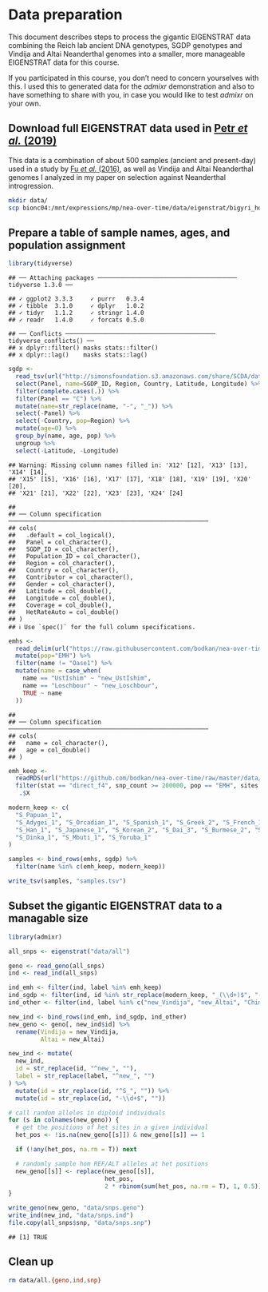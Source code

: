 Data preparation
================

This document describes steps to process the gigantic EIGENSTRAT data
combining the Reich lab ancient DNA genotypes, SGDP genotypes and
Vindija and Altai Neanderthal genomes into a smaller, more manageable
EIGENSTRAT data for this course.

If you participated in this course, you don’t need to concern yourselves
with this. I used this to generated data for the *admixr* demonstration
and also to have something to share with you, in case you would like to
test *admixr* on your own.

## Download full EIGENSTRAT data used in [Petr *et al.* (2019)](https://www.pnas.org/content/116/5/1639)

This data is a combination of about 500 samples (ancient and
present-day) used in a study by [Fu *et al.*
(2016)](https://www.nature.com/articles/nature17993), as well as Vindija
and Altai Neanderthal genomes I analyzed in my paper on selection
against Neanderthal introgression.

``` bash
mkdir data/
scp bionc04:/mnt/expressions/mp/nea-over-time/data/eigenstrat/bigyri_ho/all.{snp,ind,geno} data/
```

## Prepare a table of sample names, ages, and population assignment

``` r
library(tidyverse)
```

    ## ── Attaching packages ─────────────────────────────────────── tidyverse 1.3.0 ──

    ## ✓ ggplot2 3.3.3     ✓ purrr   0.3.4
    ## ✓ tibble  3.1.0     ✓ dplyr   1.0.2
    ## ✓ tidyr   1.1.2     ✓ stringr 1.4.0
    ## ✓ readr   1.4.0     ✓ forcats 0.5.0

    ## ── Conflicts ────────────────────────────────────────── tidyverse_conflicts() ──
    ## x dplyr::filter() masks stats::filter()
    ## x dplyr::lag()    masks stats::lag()

``` r
sgdp <-
  read_tsv(url("http://simonsfoundation.s3.amazonaws.com/share/SCDA/datasets/10_24_2014_SGDP_metainformation_update.txt")) %>%
  select(Panel, name=SGDP_ID, Region, Country, Latitude, Longitude) %>%
  filter(complete.cases(.)) %>%
  filter(Panel == "C") %>%
  mutate(name=str_replace(name, "-", "_")) %>%
  select(-Panel) %>% 
  select(-Country, pop=Region) %>%
  mutate(age=0) %>%
  group_by(name, age, pop) %>%
  ungroup %>%
  select(-Latitude, -Longitude)
```

    ## Warning: Missing column names filled in: 'X12' [12], 'X13' [13], 'X14' [14],
    ## 'X15' [15], 'X16' [16], 'X17' [17], 'X18' [18], 'X19' [19], 'X20' [20],
    ## 'X21' [21], 'X22' [22], 'X23' [23], 'X24' [24]

    ## 
    ## ── Column specification ────────────────────────────────────────────────────────
    ## cols(
    ##   .default = col_logical(),
    ##   Panel = col_character(),
    ##   SGDP_ID = col_character(),
    ##   Population_ID = col_character(),
    ##   Region = col_character(),
    ##   Country = col_character(),
    ##   Contributor = col_character(),
    ##   Gender = col_character(),
    ##   Latitude = col_double(),
    ##   Longitude = col_double(),
    ##   Coverage = col_double(),
    ##   HetRateAuto = col_double()
    ## )
    ## ℹ Use `spec()` for the full column specifications.

``` r
emhs <-
  read_delim(url("https://raw.githubusercontent.com/bodkan/nea-over-time/master/data/emh_ages.txt"), delim=" ", col_names=c("name", "age")) %>%
  mutate(pop="EMH") %>%
  filter(name != "Oase1") %>%
  mutate(name = case_when(
    name == "UstIshim" ~ "new_UstIshim",
    name == "Loschbour" ~ "new_Loschbour",
    TRUE ~ name
  ))
```

    ## 
    ## ── Column specification ────────────────────────────────────────────────────────
    ## cols(
    ##   name = col_character(),
    ##   age = col_double()
    ## )

``` r
emh_keep <-
  readRDS(url("https://github.com/bodkan/nea-over-time/raw/master/data/rds/nea_estimates.rds")) %>%
  filter(stat == "direct_f4", snp_count >= 200000, pop == "EMH", sites == "all", C == "Yoruba") %>%
   .$X

modern_keep <- c(
  "S_Papuan_1",
  "S_Adygei_1", "S_Orcadian_1", "S_Spanish_1", "S_Greek_2", "S_French_1", "S_Russian_1", "S_Icelandic_2", "S_Estonian_1",   "S_Czech_2", "S_Tuscan_1",
  "S_Han_1", "S_Japanese_1", "S_Korean_2", "S_Dai_3", "S_Burmese_2", "S_Tujia_1", "S_Uygur_1", "S_Hezhen_2",
  "S_Dinka_1", "S_Mbuti_1", "S_Yoruba_1"
)

samples <- bind_rows(emhs, sgdp) %>%
  filter(name %in% c(emh_keep, modern_keep))

write_tsv(samples, "samples.tsv")
```

## Subset the gigantic EIGENSTRAT data to a managable size

``` r
library(admixr)

all_snps <- eigenstrat("data/all")

geno <- read_geno(all_snps)
ind <- read_ind(all_snps)

ind_emh <- filter(ind, label %in% emh_keep)
ind_sgdp <- filter(ind, id %in% str_replace(modern_keep, "_(\\d+)$", "-\\1"))
ind_other <- filter(ind, label %in% c("new_Vindija", "new_Altai", "Chimp"))

new_ind <- bind_rows(ind_emh, ind_sgdp, ind_other)
new_geno <- geno[, new_ind$id] %>%
  rename(Vindija = new_Vindija,
         Altai = new_Altai)

new_ind <- mutate(
  new_ind,
  id = str_replace(id, "^new_", ""),
  label = str_replace(label, "^new_", "")
) %>%
  mutate(id = str_replace(id, "^S_", "")) %>%
  mutate(id = str_replace(id, "-\\d+$", ""))

# call random alleles in diploid individuals
for (s in colnames(new_geno)) {
  # get the positions of het sites in a given individual
  het_pos <- !is.na(new_geno[[s]]) & new_geno[[s]] == 1

  if (!any(het_pos, na.rm = T)) next

  # randomly sample hom REF/ALT alleles at het positions
  new_geno[[s]] <- replace(new_geno[[s]],
                           het_pos,
                           2 * rbinom(sum(het_pos, na.rm = T), 1, 0.5)) %>% as.integer
}

write_geno(new_geno, "data/snps.geno")
write_ind(new_ind, "data/snps.ind")
file.copy(all_snps$snp, "data/snps.snp")
```

    ## [1] TRUE

## Clean up

``` bash
rm data/all.{geno,ind,snp}
```
